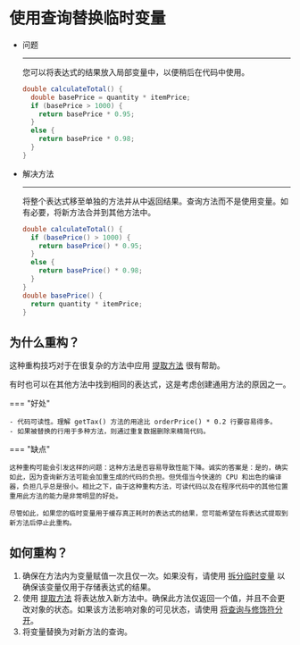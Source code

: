 # 使用查询替换临时变量

<div class="grid cards" markdown>

- 问题

    ---

    您可以将表达式的结果放入局部变量中，以便稍后在代码中使用。

    ```java
    double calculateTotal() {
      double basePrice = quantity * itemPrice;
      if (basePrice > 1000) {
        return basePrice * 0.95;
      }
      else {
        return basePrice * 0.98;
      }
    }
    ```

- 解决方法

    ---

    将整个表达式移至单独的方法并从中返回结果。查询方法而不是使用变量。如有必要，将新方法合并到其他方法中。

    ```java
    double calculateTotal() {
      if (basePrice() > 1000) {
        return basePrice() * 0.95;
      }
      else {
        return basePrice() * 0.98;
      }
    }
    double basePrice() {
      return quantity * itemPrice;
    }
    ```

</div>

## 为什么重构？

这种重构技巧对于在很复杂的方法中应用 [提取方法](extract-method.md) 很有帮助。

有时也可以在其他方法中找到相同的表达式，这是考虑创建通用方法的原因之一。

=== "好处"

    - 代码可读性。理解 getTax() 方法的用途比 orderPrice() * 0.2 行要容易得多。
    - 如果被替换的行用于多种方法，则通过重复数据删除来精简代码。

=== "缺点"

    这种重构可能会引发这样的问题：这种方法是否容易导致性能下降。诚实的答案是：是的，确实如此，因为查询新方法可能会加重生成的代码的负担。但凭借当今快速的 CPU 和出色的编译器，负担几乎总是很小。相比之下，由于这种重构方法，可读代码以及在程序代码中的其他位置重用此方法的能力是非常明显的好处。

    尽管如此，如果您的临时变量用于缓存真正耗时的表达式的结果，您可能希望在将表达式提取到新方法后停止此重构。

## 如何重构？

1. 确保在方法内为变量赋值一次且仅一次。如果没有，请使用 [拆分临时变量](./split-temporary-variable.md) 以确保该变量仅用于存储表达式的结果。
2. 使用 [提取方法](./extract-method.md) 将表达放入新方法中。确保此方法仅返回一个值，并且不会更改对象的状态。如果该方法影响对象的可见状态，请使用 [将查询与修饰符分开](../simplifying-method-calls/separate-query-from-modifier.md)。
3. 将变量替换为对新方法的查询。